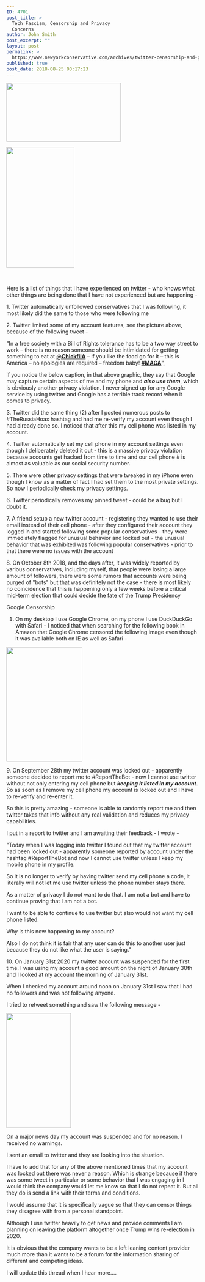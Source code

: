 ```yaml
---
ID: 4701
post_title: >
  Tech Fascism, Censorship and Privacy
  Concerns
author: John Smith
post_excerpt: ""
layout: post
permalink: >
  https://www.newyorkconservative.com/archives/twitter-censorship-and-privacy-concerns/
published: true
post_date: 2018-08-25 00:17:23
---
```

<p><a href="https://www.newyorkconservative.com/wp-content/uploads/2018/08/censored-content-google-facebook-twitter-400x205.jpg"><img class="alignnone wp-image-4739" src="https://www.newyorkconservative.com/wp-content/uploads/2018/08/censored-content-google-facebook-twitter-400x205-300x154.jpg" alt="" width="300" height="154" /></a></p>
<p><a href="https://www.newyorkconservative.com/wp-content/uploads/2018/06/WUT.png"><img class="alignnone wp-image-4681" src="https://www.newyorkconservative.com/wp-content/uploads/2018/06/WUT-169x300.png" alt="" width="178" height="316" /></a></p>
<p> </p>
<p>Here is a list of things that i have experienced on twitter - who knows what other things are being done that I have not experienced but are happening -</p>
<p>1. Twitter automatically unfollowed conservatives that I was following, it most likely did the same to those who were following me</p>
<p>2. Twitter limited some of my account features, see the picture above, because of the following tweet -</p>
<p>"In a free society with a Bill of Rights tolerance has to be a two way street to work – there is no reason someone should be intimidated for getting something to eat at <a class="twitter-atreply pretty-link js-nav" dir="ltr" href="https://twitter.com/ChickfilA" data-mentioned-user-id="16043308"><s>@</s><b>ChickfilA</b></a> – if you like the food go for it – this is America – no apologies are required – freedom baby! <a class="twitter-hashtag pretty-link js-nav" dir="ltr" href="https://twitter.com/hashtag/MAGA?src=hash" data-query-source="hashtag_click"><s>#</s><b>MAGA</b></a>“,</p>
<p>if you notice the below caption, in that above graphic, they say that Google may capture certain aspects of me and my phone and <strong><em>also use them</em></strong>, which is obviously another privacy violation. I never signed up for any Google service by using twitter and Google has a terrible track record when it comes to privacy.</p>
<p>3. Twitter did the same thing (2) after I posted numerous posts to #TheRussiaHoax hashtag and had me re-verify my account even though I had already done so. I noticed that after this my cell phone was listed in my account.</p>
<p>4. Twitter automatically set my cell phone in my account settings even though I deliberately deleted it out - this is a massive privacy violation because accounts get hacked from time to time and our cell phone # is almost as valuable as our social security number.</p>
<p>5. There were other privacy settings that were tweaked in my iPhone even though I know as a matter of fact I had set them to the most private settings. So now I periodically check my privacy settings.</p>
<p>6. Twitter periodically removes my pinned tweet - could be a bug but I doubt it.</p>
<p>7. A friend setup a new twitter account - registering they wanted to use their email instead of their cell phone - after they configured their account they logged in and started following some popular conservatives - they were immediately flagged for unusual behavior and locked out - the unusual behavior that was exhibited was following popular conservatives - prior to that there were no issues with the account</p>
<p>8. On October 8th 2018, and the days after, it was widely reported by various conservatives, including myself, that people were losing a large amount of followers, there were some rumors that accounts were being purged of "bots" but that was definitely not the case - there is most likely no coincidence that this is happening only a few weeks before a critical mid-term election that could decide the fate of the Trump Presidency</p>
<p>Google Censorship</p>
<ol>
<li>On my desktop I use Google Chrome, on my phone I use DuckDuckGo with Safari - I noticed that when searching for the following book in Amazon that Google Chrome censored the following image even though it was available both on IE as well as Safari -</li>
</ol>
<p><a href="https://www.newyorkconservative.com/wp-content/uploads/2018/08/410ZeTXBCgL__SY346_.jpg"><img class="alignnone size-medium wp-image-4741" src="https://www.newyorkconservative.com/wp-content/uploads/2018/08/410ZeTXBCgL__SY346_-199x300.jpg" alt="" width="199" height="300" /></a></p>
<p>9. On September 28th my twitter account was locked out - apparently someone decided to report me to #ReportTheBot - now I cannot use twitter without not only entering my cell phone but <em><strong>keeping it listed in my account</strong></em>. So as soon as I remove my cell phone my account is locked out and I have to re-verify and re-enter it.</p>
<p>So this is pretty amazing - someone is able to randomly report me and then twitter takes that info without any real validation and reduces my privacy capabilities.</p>
<p>I put in a report to twitter and I am awaiting their feedback - I wrote -</p>
<p>"Today when I was logging into twitter I found out that my twitter account had been locked out - apparently someone reported by account under the hashtag #ReportTheBot and now I cannot use twitter unless I keep my mobile phone in my profile.</p>
<p>So it is no longer to verify by having twitter send my cell phone a code, it literally will not let me use twitter unless the phone number stays there.</p>
<p>As a matter of privacy I do not want to do that. I am not a bot and have to continue proving that I am not a bot.</p>
<p>I want to be able to continue to use twitter but also would not want my cell phone listed.</p>
<p>Why is this now happening to my account?</p>
<p>Also I do not think it is fair that any user can do this to another user just because they do not like what the user is saying."</p>
<p>10. On January 31st 2020 my twitter account was suspended for the first time. I was using my account a good amount on the night of January 30th and I looked at my account the morning of January 31st.</p>
<p>When I checked my account around noon on January 31st I saw that I had no followers and was not following anyone.</p>
<p>I tried to retweet something and saw the following message -</p>
<p><a href="https://www.newyorkconservative.com/wp-content/uploads/2018/08/IMG_0157.png"><img class="size-medium wp-image-4841 aligncenter" src="https://www.newyorkconservative.com/wp-content/uploads/2018/08/IMG_0157-169x300.png" alt="" width="169" height="300" /></a></p>
<p>On a major news day my account was suspended and for no reason. I received no warnings.</p>
<p>I sent an email to twitter and they are looking into the situation.</p>
<p>I have to add that for any of the above mentioned times that my account was locked out there was never a reason. Which is strange because if there was some tweet in particular or some behavior that I was engaging in I would think the company would let me know so that I do not repeat it. But all they do is send a link with their terms and conditions.</p>
<p>I would assume that it is specifically vague so that they can censor things they disagree with from a personal standpoint.</p>
<p>Although I use twitter heavily to get news and provide comments I am planning on leaving the platform altogether once Trump wins re-election in 2020.</p>
<p>It is obvious that the company wants to be a left leaning content provider much more than it wants to be a forum for the information sharing of different and competing ideas.</p>
<p>I will update this thread when I hear more....</p>

<!-- wp:paragraph -->
<p></p>
<!-- /wp:paragraph -->